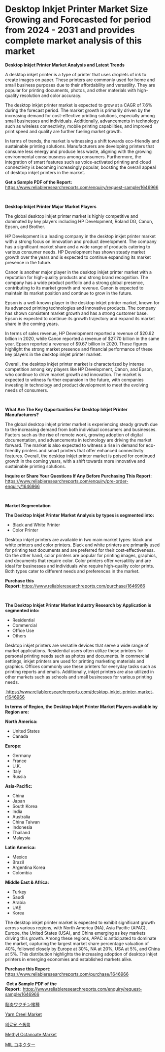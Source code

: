 <p><h1>Desktop Inkjet Printer Market Size Growing and Forecasted for period from 2024 - 2031 and provides complete market analysis of this market</h1></p><p><strong>Desktop Inkjet Printer Market Analysis and Latest Trends</strong></p>
<p><p>A desktop inkjet printer is a type of printer that uses droplets of ink to create images on paper. These printers are commonly used for home and small business purposes due to their affordability and versatility. They are popular for printing documents, photos, and other materials with high-quality resolution and color accuracy.</p><p>The desktop inkjet printer market is expected to grow at a CAGR of 7.6% during the forecast period. The market growth is primarily driven by the increasing demand for cost-effective printing solutions, especially among small businesses and individuals. Additionally, advancements in technology such as wireless connectivity, mobile printing capabilities, and improved print speed and quality are further fueling market growth.</p><p>In terms of trends, the market is witnessing a shift towards eco-friendly and sustainable printing solutions. Manufacturers are developing printers that consume less energy and produce less waste, aligning with the growing environmental consciousness among consumers. Furthermore, the integration of smart features such as voice-activated printing and cloud connectivity is becoming increasingly popular, boosting the overall appeal of desktop inkjet printers in the market.</p></p>
<p><strong>Get a Sample PDF of the Report:&nbsp;</strong> <a href="https://www.reliableresearchreports.com/enquiry/request-sample/1646966">https://www.reliableresearchreports.com/enquiry/request-sample/1646966</a></p>
<p>&nbsp;</p>
<p><strong>Desktop Inkjet Printer Major Market Players</strong></p>
<p><p>The global desktop inkjet printer market is highly competitive and dominated by key players including HP Development, Roland DG, Canon, Epson, and Brother. </p><p>HP Development is a leading company in the desktop inkjet printer market with a strong focus on innovation and product development. The company has a significant market share and a wide range of products catering to various consumer needs. HP Development has shown steady market growth over the years and is expected to continue expanding its market presence in the future. </p><p>Canon is another major player in the desktop inkjet printer market with a reputation for high-quality products and strong brand recognition. The company has a wide product portfolio and a strong global presence, contributing to its market growth and revenue. Canon is expected to maintain its market position and continue to grow in the future. </p><p>Epson is a well-known player in the desktop inkjet printer market, known for its advanced printing technologies and innovative products. The company has shown consistent market growth and has a strong customer base. Epson is expected to continue its growth trajectory and expand its market share in the coming years.</p><p>In terms of sales revenue, HP Development reported a revenue of $20.62 billion in 2020, while Canon reported a revenue of $27.70 billion in the same year. Epson reported a revenue of $9.67 billion in 2020. These figures highlight the strong market presence and financial performance of these key players in the desktop inkjet printer market. </p><p>Overall, the desktop inkjet printer market is characterized by intense competition among key players like HP Development, Canon, and Epson, who continue to drive market growth and innovation. The market is expected to witness further expansion in the future, with companies investing in technology and product development to meet the evolving needs of consumers.</p></p>
<p>&nbsp;</p>
<p><strong>What Are The Key Opportunities For Desktop Inkjet Printer Manufacturers?</strong></p>
<p><p>The global desktop inkjet printer market is experiencing steady growth due to the increasing demand from both individual consumers and businesses. Factors such as the rise of remote work, growing adoption of digital documentation, and advancements in technology are driving the market forward. The market is also expected to witness a rise in demand for eco-friendly printers and smart printers that offer enhanced connectivity features. Overall, the desktop inkjet printer market is poised for continued growth in the coming years, with a shift towards more innovative and sustainable printing solutions.</p></p>
<p><strong>Inquire or Share Your Questions If Any Before Purchasing This Report:</strong> <a href="https://www.reliableresearchreports.com/enquiry/pre-order-enquiry/1646966">https://www.reliableresearchreports.com/enquiry/pre-order-enquiry/1646966</a></p>
<p>&nbsp;</p>
<p><strong>Market Segmentation</strong></p>
<p><strong>The Desktop Inkjet Printer Market Analysis by types is segmented into:</strong></p>
<p><ul><li>Black and White Printer</li><li>Color Printer</li></ul></p>
<p><p>Desktop inkjet printers are available in two main market types: black and white printers and color printers. Black and white printers are primarily used for printing text documents and are preferred for their cost-effectiveness. On the other hand, color printers are popular for printing images, graphics, and documents that require color. Color printers offer versatility and are ideal for businesses and individuals who require high-quality color prints. Both types cater to different needs and preferences in the market.</p></p>
<p><strong>Purchase this Report:&nbsp;</strong><a href="https://www.reliableresearchreports.com/purchase/1646966">https://www.reliableresearchreports.com/purchase/1646966</a></p>
<p>&nbsp;</p>
<p><strong>The Desktop Inkjet Printer Market Industry Research by Application is segmented into:</strong></p>
<p><ul><li>Residential</li><li>Commercial</li><li>Office Use</li><li>Others</li></ul></p>
<p><p>Desktop inkjet printers are versatile devices that serve a wide range of market applications. Residential users often utilize these printers for personal printing needs such as photos and documents. In commercial settings, inkjet printers are used for printing marketing materials and graphics. Offices commonly use these printers for everyday tasks such as printing reports and emails. Additionally, inkjet printers are also utilized in other markets such as schools and small businesses for various printing needs.</p></p>
<p><a href="https://www.reliableresearchreports.com/desktop-inkjet-printer-market-r1646966">&nbsp;https://www.reliableresearchreports.com/desktop-inkjet-printer-market-r1646966</a></p>
<p><strong>In terms of Region, the Desktop Inkjet Printer Market Players available by Region are:</strong></p>
<p>
    <p> <strong> North America: </strong>
        <ul>
            <li>United States</li>
            <li>Canada</li>
        </ul>
        </p> 
    <p> <strong> Europe: </strong>
        <ul>
            <li>Germany</li>
            <li>France</li>
            <li>U.K.</li>
            <li>Italy</li>
            <li>Russia</li>
        </ul>
        </p> 
    <p> <strong> Asia-Pacific: </strong>
        <ul>
            <li>China</li>
            <li>Japan</li>
            <li>South Korea</li>
            <li>India</li>
            <li>Australia</li>
            <li>China Taiwan</li>
            <li>Indonesia</li>
            <li>Thailand</li>
            <li>Malaysia</li>
        </ul>
        </p> 
    <p> <strong> Latin America: </strong>
        <ul>
            <li>Mexico</li>
            <li>Brazil</li>
            <li>Argentina Korea</li>
            <li>Colombia</li>
        </ul>
        </p> 
    <p> <strong> Middle East & Africa: </strong>
        <ul>
            <li>Turkey</li>
            <li>Saudi</li>
            <li>Arabia</li>
            <li>UAE</li>
            <li>Korea</li>
        </ul>
    </p>
    </p>
<p><p>The desktop inkjet printer market is expected to exhibit significant growth across various regions, with North America (NA), Asia Pacific (APAC), Europe, the United States (USA), and China emerging as key markets driving this growth. Among these regions, APAC is anticipated to dominate the market, capturing the largest market share percentage valuation of 40%, followed closely by Europe at 30%, NA at 20%, USA at 5%, and China at 5%. This distribution highlights the increasing adoption of desktop inkjet printers in emerging economies and established markets alike.</p></p>
<p><strong>Purchase this Report: </strong><a href="https://www.reliableresearchreports.com/purchase/1646966">https://www.reliableresearchreports.com/purchase/1646966</a></p>
<p>&nbsp;<strong>Get a Sample PDF of the Report:&nbsp;&nbsp;</strong><a href="https://www.reliableresearchreports.com/enquiry/request-sample/1646966">https://www.reliableresearchreports.com/enquiry/request-sample/1646966</a></p>
<p><strong></strong></p>
<p><p><a href="https://github.com/AriMuller2009/Market-Research-Report-List-1/blob/main/563576738384.md">脳炎ワクチン接種</a></p><p><a href="https://github.com/seekum/Market-Research-Report-List-2/blob/main/yarn-creel-market.md">Yarn Creel Market</a></p><p><a href="https://github.com/plelbej847484502/Market-Research-Report-List-1/blob/main/911732034969.md">의료용 스톱콕</a></p><p><a href="https://issuu.com/reportprime-2/docs/methyl-octanoate-market-size-2030.pptx">Methyl Octanoate Market</a></p><p><a href="https://github.com/bucuel854722/Market-Research-Report-List-1/blob/main/190761638383.md">MIL コネクター</a></p></p>